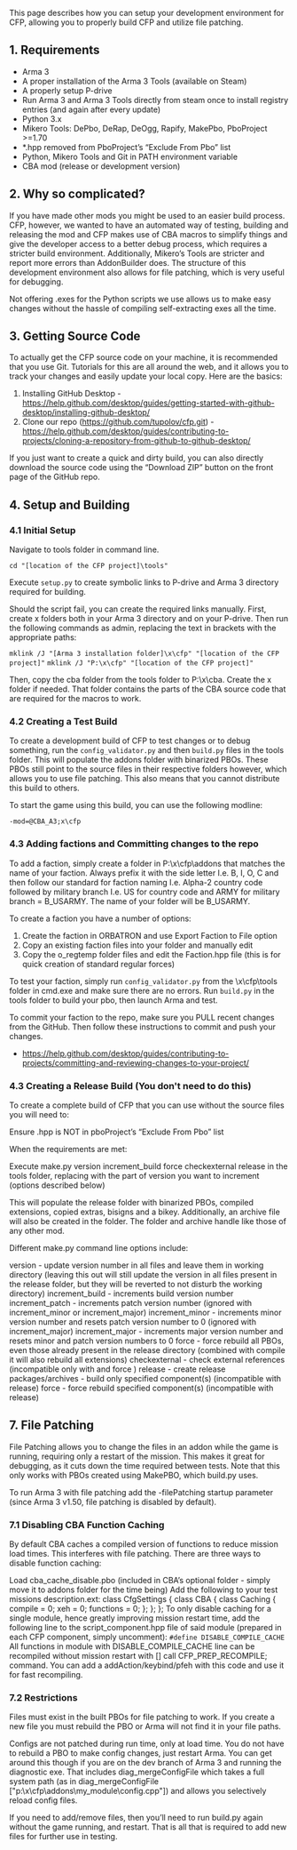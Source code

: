 This page describes how you can setup your development environment for CFP, allowing you to properly build CFP and utilize file patching.

## 1. Requirements
* Arma 3
* A proper installation of the Arma 3 Tools (available on Steam)
* A properly setup P-drive
* Run Arma 3 and Arma 3 Tools directly from steam once to install registry entries (and again after every update)
* Python 3.x
* Mikero Tools: DePbo, DeRap, DeOgg, Rapify, MakePbo, PboProject >=1.70
* *.hpp removed from PboProject’s “Exclude From Pbo” list
* Python, Mikero Tools and Git in PATH environment variable
* CBA mod (release or development version)

## 2. Why so complicated?
If you have made other mods you might be used to an easier build process. CFP, however, we wanted to have an automated way of testing, building and releasing the mod and CFP makes use of CBA macros to simplify things and give the developer access to a better debug process, which requires a stricter build environment. Additionally, Mikero’s Tools are stricter and report more errors than AddonBuilder does. The structure of this development environment also allows for file patching, which is very useful for debugging.

Not offering .exes for the Python scripts we use allows us to make easy changes without the hassle of compiling self-extracting exes all the time.

## 3. Getting Source Code
To actually get the CFP source code on your machine, it is recommended that you use Git. Tutorials for this are all around the web, and it allows you to track your changes and easily update your local copy. Here are the basics:

1. Installing GitHub Desktop - https://help.github.com/desktop/guides/getting-started-with-github-desktop/installing-github-desktop/
2. Clone our repo (https://github.com/tupolov/cfp.git) - https://help.github.com/desktop/guides/contributing-to-projects/cloning-a-repository-from-github-to-github-desktop/

If you just want to create a quick and dirty build, you can also directly download the source code using the “Download ZIP” button on the front page of the GitHub repo.

## 4. Setup and Building
### 4.1 Initial Setup
Navigate to tools folder in command line.

`cd "[location of the CFP project]\tools"`

Execute `setup.py` to create symbolic links to P-drive and Arma 3 directory required for building.

Should the script fail, you can create the required links manually. First, create x folders both in your Arma 3 directory and on your P-drive. Then run the following commands as admin, replacing the text in brackets with the appropriate paths:

`mklink /J "[Arma 3 installation folder]\x\cfp" "[location of the CFP project]"`
`mklink /J "P:\x\cfp" "[location of the CFP project]"`

Then, copy the cba folder from the tools folder to P:\x\cba. Create the x folder if needed. That folder contains the parts of the CBA source code that are required for the macros to work.

### 4.2 Creating a Test Build

To create a development build of CFP to test changes or to debug something, run the `config_validator.py` and then `build.py` files in the tools folder. This will populate the addons folder with binarized PBOs. These PBOs still point to the source files in their respective folders however, which allows you to use file patching. This also means that you cannot distribute this build to others.

To start the game using this build, you can use the following modline:

`-mod=@CBA_A3;x\cfp`

### 4.3 Adding factions and Committing changes to the repo

To add a faction, simply create a folder in P:\x\cfp\addons that matches the name of your faction. Always prefix it with the side letter I.e. B, I, O, C and then follow our standard for faction naming I.e. Alpha-2 country code followed by military branch I.e. US for country code and ARMY for military branch = B_USARMY. The name of your folder will be B_USARMY. 

To create a faction you have a number of options:
1. Create the faction in ORBATRON and use Export Faction to File option
2. Copy an existing faction files into your folder and manually edit
3. Copy the o_regtemp folder files and edit the Faction.hpp file (this is for quick creation of standard regular forces)

To test your faction, simply run `config_validator.py` from the \x\cfp\tools folder in cmd.exe and make sure there are no errors. Run `build.py` in the tools folder to build your pbo, then launch Arma and test.

To commit your faction to the repo, make sure you PULL recent changes from the GitHub. Then follow these instructions to commit and push your changes.

- https://help.github.com/desktop/guides/contributing-to-projects/committing-and-reviewing-changes-to-your-project/

### 4.3 Creating a Release Build (You don't need to do this)

To create a complete build of CFP that you can use without the source files you will need to:

Ensure .hpp is NOT in pboProject’s “Exclude From Pbo” list

When the requirements are met:

Execute make.py version increment_build <other-increment-args> force checkexternal release in the tools folder, replacing <other-increment-args> with the part of version you want to increment (options described below)

This will populate the release folder with binarized PBOs, compiled extensions, copied extras, bisigns and a bikey. Additionally, an archive file will also be created in the folder. The folder and archive handle like those of any other mod.

Different make.py command line options include:

version - update version number in all files and leave them in working directory (leaving this out will still update the version in all files present in the release folder, but they will be reverted to not disturb the working directory)
increment_build - increments build version number
increment_patch - increments patch version number (ignored with increment_minor or increment_major)
increment_minor - increments minor version number and resets patch version number to 0 (ignored with increment_major)
increment_major - increments major version number and resets minor and patch version numbers to 0
force - force rebuild all PBOs, even those already present in the release directory (combined with compile it will also rebuild all extensions)
checkexternal - check external references (incompatible only with <component1> <component2> and force <component1> <component2>)
release - create release packages/archives
<component1> <component2> - build only specified component(s) (incompatible with release)
force <component1> <component2> - force rebuild specified component(s) (incompatible with release)

## 7. File Patching
File Patching allows you to change the files in an addon while the game is running, requiring only a restart of the mission. This makes it great for debugging, as it cuts down the time required between tests. Note that this only works with PBOs created using MakePBO, which build.py uses.

To run Arma 3 with file patching add the -filePatching startup parameter (since Arma 3 v1.50, file patching is disabled by default).

### 7.1 Disabling CBA Function Caching
By default CBA caches a compiled version of functions to reduce mission load times. This interferes with file patching. There are three ways to disable function caching:

Load cba_cache_disable.pbo (included in CBA’s optional folder - simply move it to addons folder for the time being)
Add the following to your test missions description.ext:
class CfgSettings {
    class CBA {
        class Caching {
            compile = 0;
            xeh = 0;
            functions = 0;
        };
    };
};
To only disable caching for a single module, hence greatly improving mission restart time, add the following line to the script_component.hpp file of said module (prepared in each CFP component, simply uncomment):
`#define DISABLE_COMPILE_CACHE`
All functions in module with DISABLE_COMPILE_CACHE line can be recompiled without mission restart with [] call CFP_PREP_RECOMPILE; command. You can add a addAction/keybind/pfeh with this code and use it for fast recompiling.

### 7.2 Restrictions
Files must exist in the built PBOs for file patching to work. If you create a new file you must rebuild the PBO or Arma will not find it in your file paths.

Configs are not patched during run time, only at load time. You do not have to rebuild a PBO to make config changes, just restart Arma. You can get around this though if you are on the dev branch of Arma 3 and running the diagnostic exe. That includes diag_mergeConfigFile which takes a full system path (as in diag_mergeConfigFile ["p:\x\cfp\addons\my_module\config.cpp"]) and allows you selectively reload config files.

If you need to add/remove files, then you’ll need to run build.py again without the game running, and restart. That is all that is required to add new files for further use in testing.
